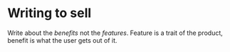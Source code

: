 # Writing to sell

Write about the _benefits_ not the _features_. Feature is a trait of the product, benefit is what the user gets out of
it.
